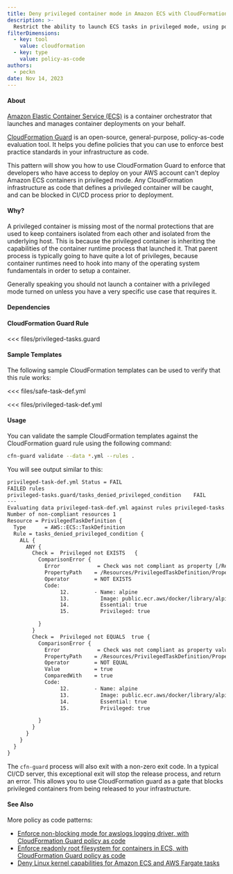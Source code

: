 ```yaml
---
title: Deny privileged container mode in Amazon ECS with CloudFormation Guard policy as code
description: >-
  Restrict the ability to launch ECS tasks in privileged mode, using policy as code.
filterDimensions:
  - key: tool
    value: cloudformation
  - key: type
    value: policy-as-code
authors:
  - peckn
date: Nov 14, 2023
---
```


#### About

[Amazon Elastic Container Service (ECS)](https://aws.amazon.com/ecs/) is a container orchestrator that launches and manages container deployments on your behalf.

[CloudFormation Guard](https://docs.aws.amazon.com/cfn-guard/latest/ug/what-is-guard.html) is an open-source, general-purpose, policy-as-code evaluation tool. It helps you define policies that you can use to enforce best practice standards in your infrastructure as code.

This pattern will show you how to use CloudFormation Guard to enforce that developers who have access to deploy on your AWS account can't deploy Amazon ECS containers in privileged mode. Any CloudFormation infrastructure as code that defines a privileged container will be caught, and can be blocked in CI/CD process prior to deployment.

#### Why?

A privileged container is missing most of the normal protections that are used to keep containers isolated from each other and isolated from the underlying host. This is because the privileged container is inheriting the capabilities of the container runtime process that launched it. That parent process is typically going to have quite a lot of privileges, because container runtimes need to hook into many of the operating system fundamentals in order to setup a container.

Generally speaking you should not launch a container with a privileged mode turned on unless you have a very specific use case that requires it.

#### Dependencies

<!--@include: @/parts/cloudformation-guard.md-->

#### CloudFormation Guard Rule

<<< files/privileged-tasks.guard

#### Sample Templates

The following sample CloudFormation templates can be used to verify that this rule works:

<tabs>

<tab label="Non-privileged ECS task">

<<< files/safe-task-def.yml

</tab>
<tab label="Privileged ECS task">

<<< files/privileged-task-def.yml

</tab>

</tabs>

#### Usage


You can validate the sample CloudFormation templates against the CloudFormation guard rule using the following command:

```sh
cfn-guard validate --data *.yml --rules .
```

You will see output similar to this:

```txt
privileged-task-def.yml Status = FAIL
FAILED rules
privileged-tasks.guard/tasks_denied_privileged_condition    FAIL
---
Evaluating data privileged-task-def.yml against rules privileged-tasks.guard
Number of non-compliant resources 1
Resource = PrivilegedTaskDefinition {
  Type      = AWS::ECS::TaskDefinition
  Rule = tasks_denied_privileged_condition {
    ALL {
      ANY {
        Check =  Privileged not EXISTS   {
          ComparisonError {
            Error            = Check was not compliant as property [/Resources/PrivilegedTaskDefinition/Properties/ContainerDefinitions/0/Privileged[L:14,C:22]] existed.
            PropertyPath    = /Resources/PrivilegedTaskDefinition/Properties/ContainerDefinitions/0/Privileged[L:14,C:22]
            Operator        = NOT EXISTS
            Code:
                 12.        - Name: alpine
                 13.          Image: public.ecr.aws/docker/library/alpine:latest
                 14.          Essential: true
                 15.          Privileged: true

          }
        }
        Check =  Privileged not EQUALS  true {
          ComparisonError {
            Error            = Check was not compliant as property value [Path=/Resources/PrivilegedTaskDefinition/Properties/ContainerDefinitions/0/Privileged[L:14,C:22] Value=true] equal to value [Path=[L:0,C:0] Value=true].
            PropertyPath    = /Resources/PrivilegedTaskDefinition/Properties/ContainerDefinitions/0/Privileged[L:14,C:22]
            Operator        = NOT EQUAL
            Value           = true
            ComparedWith    = true
            Code:
                 12.        - Name: alpine
                 13.          Image: public.ecr.aws/docker/library/alpine:latest
                 14.          Essential: true
                 15.          Privileged: true

          }
        }
      }
    }
  }
}
```

The `cfn-guard` process will also exit with a non-zero exit code. In a typical CI/CD server, this exceptional exit will stop the release process, and return an error. This allows you to use CloudFormation guard as a gate that blocks privileged containers from being released to your infrastructure.

#### See Also

More policy as code patterns:

- [Enforce non-blocking mode for awslogs logging driver, with CloudFormation Guard policy as code](nonblocking-awslogs-policy-as-code)
- [Enforce readonly root filesystem for containers in ECS, with CloudFormation Guard policy as code](enforce-read-only-root-filesystem-ecs-policy-as-code)
- [Deny Linux kernel capabilities for Amazon ECS and AWS Fargate tasks](deny-kernel-capabilities-ecs-fargate-task)
